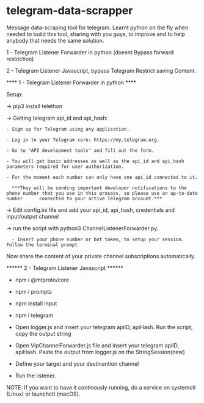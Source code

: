 # telegram-data-scrapper


Message data-scraping tool for telegram.
Learnt python on the fly when needed to build this tool, sharing with you guys, to improve and to help anybody that needs the same solution.

1 - Telegram Listener Forwarder in python (doesnt Bypass forward restriction)


2 - Telegram Listener Javascript, bypass Telegram Restrict saving Content.


**** 1 - Telegram Listener Forwarder in python ****

Setup:

-> pip3 install telethon

-> Getting telegram api_id and api_hash:

    - Sign up for Telegram using any application.
    
    - Log in to your Telegram core: https://my.telegram.org.
    
    - Go to "API development tools" and fill out the form.
    
    - You will get basic addresses as well as the api_id and api_hash parameters required for user authorization.
    
    - For the moment each number can only have one api_id connected to it.
    
      ***They will be sending important developer notifications to the phone number that you use in this process, so please use an up-to-date number      connected to your active Telegram account.***
      
 -> Edit config.ini file and add your api_id, api_hash, credentials and input/output channel
 
 -> run the script with python3 ChannelListenerForwarder.py:
 
      - Insert your phone number or bot token, to setup your session. Follow the terminal prompt
      
      
 Now share the content of your private channel subscriptions automatically.

****** 2 - Telegram Listener Javascript ******

- npm i @mtproto/core
- npm i prompts
- npm install input
- npm i telegram

- Open logger.js and insert your telegram apiID, apiHash. Run the script, copy the output string
- Open VipChannelForwarder.js file and insert your telegram apiID, apiHash. Paste the output from logger.js on the StringSession(new)
- Define your target and your destinantion channel
- Run the listener.



NOTE: If you want to have it continously running, do a service on systemctl (Linux) or launchctl (macOS).


